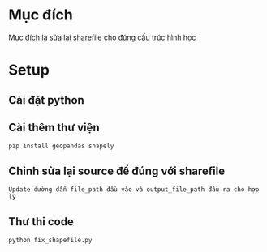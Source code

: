 # Mục đích
Mục đích là sửa lại sharefile cho đúng cấu trúc hình học
# Setup
## Cài đặt python

## Cài thêm thư viện
```pip install geopandas shapely```

## Chỉnh sửa lại source để đúng với sharefile
```Update đường dẫn file_path đầu vào và output_file_path đầu ra cho hợp lý```

## Thư thi code
```python fix_shapefile.py```
